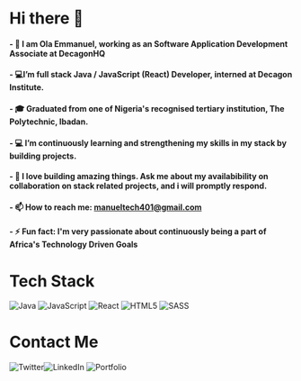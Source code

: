 # Hi there 👋

#### - 🔭 I am Ola Emmanuel, working as an Software Application Development Associate at DecagonHQ
#### - 💻I’m full stack Java / JavaScript (React) Developer, interned at Decagon Institute.
#### - 🎓 Graduated from one of Nigeria's recognised tertiary institution, The Polytechnic, Ibadan.
#### - 💻 I’m continuously learning and strengthening my skills in my stack by building projects.
#### - 💬 I love building amazing things. Ask me about my availabibility on collaboration on stack related projects, and i will promptly respond.
#### - 📫 How to reach me: manueltech401@gmail.com
#### - ⚡ Fun fact: I'm very passionate about continuously being a part of Africa's Technology Driven Goals


# Tech Stack

![Java](https://img.shields.io/badge/java-%23ED8B00.svg?style=for-the-badge&logo=java&logoColor=white) ![JavaScript](https://img.shields.io/badge/javascript-%23323330.svg?style=for-the-badge&logo=javascript&logoColor=%23F7DF1E) ![React](https://img.shields.io/badge/react-%2320232a.svg?style=for-the-badge&logo=react&logoColor=%2361DAFB) ![HTML5](https://img.shields.io/badge/html5-%23E34F26.svg?style=for-the-badge&logo=html5&logoColor=white) ![SASS](https://img.shields.io/badge/SASS-hotpink.svg?style=for-the-badge&logo=SASS&logoColor=white)


# Contact Me
![Twitter](https://img.shields.io/badge/Twitter-%231DA1F2.svg?style=for-the-badge&logo=Twitter&logoColor=white)![LinkedIn](https://img.shields.io/badge/linkedin-%230077B5.svg?style=for-the-badge&logo=linkedin&logoColor=white) ![Portfolio](https://img.shields.io/badge/Portfolio-%23000000.svg?style=for-the-badge&logo=firefox&logoColor=#FF7139)
